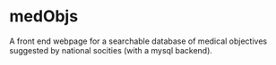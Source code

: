 # medObjs
A front end webpage for a searchable database of medical objectives suggested by national socities (with a mysql backend). 
